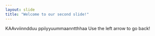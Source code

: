```yaml
---
layout: slide
title: "Welcome to our second slide!"
---
```

KAAvviinndduu  ppiiyyuummaanntthhaa
Use the left arrow to go back!
